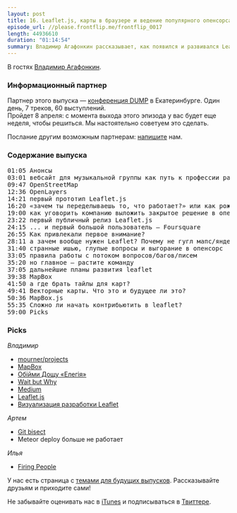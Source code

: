 ```yaml
---
layout: post
title: 16. Leaflet.js, карты в браузере и ведение популярного опенсорса. Владимир Агафонкин
episode_url: //please.frontflip.me/frontflip_0017
length: 44936610
duration: "01:14:54"
summary: Владимир Агафонкин рассказывает, как появился и развивался Leaflet.js (библиотека для работы с интерактивными картами) и как не выгореть, поддерживая популярный опенсорс-проект.
---
```


В гостях [Владимир Агафонкин](http://agafonkin.com/).

### Информационный партнер

Партнер этого выпуска — [конференция DUMP](dump-conf.ru) в Екатеринбурге. Один день, 7 треков, 60 выступлений.   
Пройдет 8 апреля: с момента выхода этого эпизода у вас будет еще неделя, чтобы решиться. Мы настоятельно советуем это сделать.

Послание другим возможным партнерам: <a href="mailto:somebody32@gmail.com,hiddih@gmail.com">напишите</a> нам.

### Содержание выпуска

<pre>
01:05 Анонсы
03:01 вебсайт для музыкальной группы как путь к профессии разработчика
09:47 OpenStreetMap
12:36 OpenLayers
14:21 первый прототип Leaflet.js
16:20 «зачем ты переделываешь то, что работает?» или как рождаются новые решения
19:00 как уговорить компанию выложить закрытое решение в опенсорс?
23:22 первый публичный релиз Leaflet.js
24:15 ... и первый большой пользователь — Foursquare
26:55 Как привлекали первое внимание?
28:11 а зачем вообще нужен Leaflet? Почему не гугл мапс/яндекс карты?
31:40 странные ишью, глупые вопросы и выгорание в опенсорс
33:05 правила работы с потоком вопросов/багов/писем
35:20 но главное — растите команду
37:05 дальнейшие планы развития leaflet
39:38 MapBox
41:50 а где брать тайлы для карт?
49:41 Векторные карты. Что это и будущее ли это?
50:36 MapBox.js
55:35 Сложно ли начать контрибьютить в leaflet?
59:00 Picks
</pre>


### Picks

*Владимир*

- [mourner/projects](https://github.com/mourner/projects)
- [MapBox](https://www.mapbox.com/)
- [Обійми Дощу «Елегія»](http://rain.in.ua/ru.html)
- [Wait but Why](http://waitbutwhy.com/)
- [Medium](https://medium.com/)
- [Leaflet.js](http://leafletjs.com/)
- [Визуализация разработки Leaflet](https://www.youtube.com/watch?v=g5l9unfcKrU)

*Артем*

- [Git bisect](https://git-scm.com/book/en/v2/Git-Tools-Debugging-with-Git#Binary-Search)
- Meteor deploy больше не работает

*Илья*

- [Firing People](https://zachholman.com/talk/firing-people)

У нас есть страница с [темами для будущих выпусков](http://frontflip.me/possible_themes.html). Рассказывайте друзьям и приходите сами!

Не забывайте оценивать нас в [iTunes](https://itunes.apple.com/ru/podcast/frontflip/id884716456) и подписываться в [Твиттере](https://twitter.com/frontflip_js).
